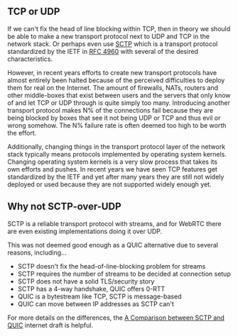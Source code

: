 ## TCP or UDP

If we can't fix the head of line blocking within TCP, then in theory we should
be able to make a new transport protocol next to UDP and TCP in the network
stack. Or perhaps even use
[SCTP](https://en.wikipedia.org/wiki/Stream_Control_Transmission_Protocol)
which is a transport protocol standardized by the IETF in [RFC
4960](https://tools.ietf.org/html/rfc4960) with several of the desired
characteristics.

However, in recent years efforts to create new transport protocols have almost
entirely been halted because of the perceived difficulties to deploy them for
real on the Internet. The amount of firewalls, NATs, routers and other
middle-boxes that exist between users and the servers that only know of and
let TCP or UDP through is quite simply too many. Introducing another transport
protocol makes N% of the connections fail because they are being blocked by
boxes that see it not being UDP or TCP and thus evil or wrong somehow. The N%
failure rate is often deemed too high to be worth the effort.

Additionally, changing things in the transport protocol layer of the network
stack typically means protocols implemented by operating system kernels.
Changing operating system kernels is a very slow process that takes its own
efforts and pushes. In recent years we have seen TCP features get standardized
by the IETF and yet after many years they are still not widely deployed or
used because they are not supported widely enough yet.

## Why not SCTP-over-UDP

SCTP is a reliable transport protocol with streams, and for WebRTC there are
even existing implementations doing it over UDP.

This was not deemed good enough as a QUIC alternative due to several reasons,
including...

 - SCTP doesn't fix the head-of-line-blocking problem for streams
 - SCTP requires the number of streams to be decided at connection setup
 - SCTP does not have a solid TLS/security story
 - SCTP has a 4-way handshake, QUIC offers 0-RTT
 - QUIC is a bytestream like TCP, SCTP is message-based
 - QUIC can move between IP addresses as SCTP can't

For more details on the differences, the [A Comparison between SCTP and
QUIC](https://tools.ietf.org/html/draft-joseph-quic-comparison-quic-sctp-00)
internet draft is helpful.
